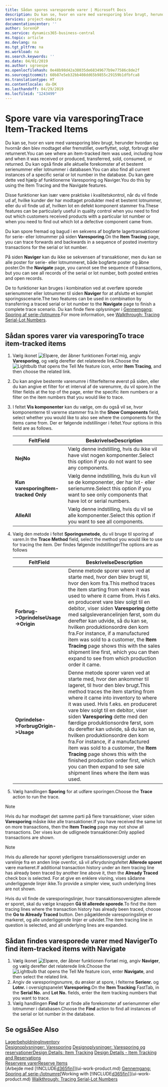 ```yaml
---
title: Sådan spores varesporede varer | Microsoft Docs
description: Du kan se, hvor en vare med varesporing blev brugt, herunder hvordan og hvornår den blev modtaget eller fremstillet, overflyttet, solgt, forbrugt eller returneret. Du kan også finde alle aktuelle forekomster af et bestemt serienummer eller lotnummer i databasen. Du kan gøre dette ved hjælp af funktionerne Varesporing og Naviger.
services: project-madeira
documentationcenter: ''
author: SorenGP
ms.service: dynamics365-business-central
ms.topic: article
ms.devlang: na
ms.tgt_pltfrm: na
ms.workload: na
ms.search.keywords: ''
ms.date: 04/01/2019
ms.author: sgroespe
ms.openlocfilehash: 0e48b98d42a38035de68349677b9e77586c8de2f
ms.sourcegitcommit: 60b87e5eb32bb408dd65b9855c29159b1dfbfca8
ms.translationtype: HT
ms.contentlocale: da-DK
ms.lasthandoff: 04/29/2019
ms.locfileid: "1243499"
---
```

# <a name="trace-item-tracked-items"></a><span data-ttu-id="93c2e-105">Spore vare via varesporing</span><span class="sxs-lookup"><span data-stu-id="93c2e-105">Trace Item-Tracked Items</span></span>
<span data-ttu-id="93c2e-106">Du kan se, hvor en vare med varesporing blev brugt, herunder hvordan og hvornår den blev modtaget eller fremstillet, overflyttet, solgt, forbrugt eller returneret.</span><span class="sxs-lookup"><span data-stu-id="93c2e-106">You can see where an item-tracked item was used, including how and when it was received or produced, transferred, sold, consumed, or returned.</span></span> <span data-ttu-id="93c2e-107">Du kan også finde alle aktuelle forekomster af et bestemt serienummer eller lotnummer i databasen.</span><span class="sxs-lookup"><span data-stu-id="93c2e-107">You can also find all current instances of a specific serial or lot number in the database.</span></span> <span data-ttu-id="93c2e-108">Du kan gøre dette ved hjælp af funktionerne Varesporing og Naviger.</span><span class="sxs-lookup"><span data-stu-id="93c2e-108">You do this by using the Item Tracing and the Navigate features.</span></span>  

 <span data-ttu-id="93c2e-109">Disse funktioner kan især være praktiske i kvalitetskontrol, når du vil finde ud af, hvilke kunder der har modtaget produkter med et bestemt lotnummer, eller du vil finde ud af, hvilken lot en defekt komponent stammer fra.</span><span class="sxs-lookup"><span data-stu-id="93c2e-109">These features can be particularly useful in quality control when you need to find out which customers received products with a particular lot number or when you need to find out which lot a defective component came from.</span></span>  

 <span data-ttu-id="93c2e-110">Du kan spore fremad og bagud i en sekvens af bogførte lagertransaktioner for serie- eller lotnummer på siden **Varesporing**.</span><span class="sxs-lookup"><span data-stu-id="93c2e-110">On the **Item Tracing** page, you can trace forwards and backwards in a sequence of posted inventory transactions for the serial or lot number.</span></span>  

 <span data-ttu-id="93c2e-111">På siden **Naviger** kan du ikke se sekvensen af transaktioner, men du kan se alle poster for serie- eller lotnummeret, både bogførte poster og åbne poster.</span><span class="sxs-lookup"><span data-stu-id="93c2e-111">On the **Navigate** page, you cannot see the sequence of transactions, but you can see all records of the serial or lot number, both posted entries and open records.</span></span>  

 <span data-ttu-id="93c2e-112">De to funktioner kan bruges i kombination ved at overføre sporede serienummer eller lotnummer til siden **Naviger** for at afslutte et komplet sporingsscenarie.</span><span class="sxs-lookup"><span data-stu-id="93c2e-112">The two features can be used in combination by transferring a traced serial or lot number to the **Navigate** page to finish a complete trace scenario.</span></span> <span data-ttu-id="93c2e-113">Du kan finde flere oplysninger i [Gennemgang: Sporing af serie-/lotnumre](walkthrough-tracing-serial-lot-numbers.md).</span><span class="sxs-lookup"><span data-stu-id="93c2e-113">For more information, see [Walkthrough: Tracing Serial-Lot Numbers](walkthrough-tracing-serial-lot-numbers.md).</span></span>  

## <a name="to-trace-item-tracked-items"></a><span data-ttu-id="93c2e-114">Sådan spores varer via varesporing</span><span class="sxs-lookup"><span data-stu-id="93c2e-114">To trace item-tracked items</span></span>  

1.  <span data-ttu-id="93c2e-115">Vælg ikonet ![Elpære, der åbner funktionen Fortæl mig](media/ui-search/search_small.png "Fortæl mig, hvad du vil foretage dig"), angiv **Varesporing**, og vælg derefter det relaterede link.</span><span class="sxs-lookup"><span data-stu-id="93c2e-115">Choose the ![Lightbulb that opens the Tell Me feature](media/ui-search/search_small.png "Tell me what you want to do") icon, enter **Item Tracing**, and then choose the related link.</span></span>  
2.  <span data-ttu-id="93c2e-116">Du kan angive bestemte varenumre i filterfelterne øverst på siden, eller du kan angive et filter for et interval af de varenumre, du vil spore.</span><span class="sxs-lookup"><span data-stu-id="93c2e-116">In the filter fields at the top of the page, enter the specific item numbers or a filter on the item numbers that you would like to trace.</span></span>  
3.  <span data-ttu-id="93c2e-117">I feltet **Vis komponenter** kan du vælge, om du også vil se, hvor komponenterne til varerne stammer fra.</span><span class="sxs-lookup"><span data-stu-id="93c2e-117">In the **Show Components** field, select whether you would like to also see where the components for the items came from.</span></span> <span data-ttu-id="93c2e-118">Der er følgende indstillinger i feltet.</span><span class="sxs-lookup"><span data-stu-id="93c2e-118">Your options in this field are as follows.</span></span>  

    |<span data-ttu-id="93c2e-119">Felt</span><span class="sxs-lookup"><span data-stu-id="93c2e-119">Field</span></span>|<span data-ttu-id="93c2e-120">Beskrivelse</span><span class="sxs-lookup"><span data-stu-id="93c2e-120">Description</span></span>|  
    |----------------------------------|---------------------------------------|  
    |<span data-ttu-id="93c2e-121">**Nej**</span><span class="sxs-lookup"><span data-stu-id="93c2e-121">**No**</span></span>|<span data-ttu-id="93c2e-122">Vælg denne indstilling, hvis du ikke vil have vist nogen komponenter.</span><span class="sxs-lookup"><span data-stu-id="93c2e-122">Select this option if you do not want to see any components.</span></span>|  
    |<span data-ttu-id="93c2e-123">**Kun varesporing**</span><span class="sxs-lookup"><span data-stu-id="93c2e-123">**Item-tracked Only**</span></span>|<span data-ttu-id="93c2e-124">Vælg denne indstilling, hvis du kun vil se de komponenter, der har lot- eller serienumre.</span><span class="sxs-lookup"><span data-stu-id="93c2e-124">Select this option if you want to see only components that have lot or serial numbers.</span></span>|  
    |<span data-ttu-id="93c2e-125">**Alle**</span><span class="sxs-lookup"><span data-stu-id="93c2e-125">**All**</span></span>|<span data-ttu-id="93c2e-126">Vælg denne indstilling, hvis du vil se alle komponenter.</span><span class="sxs-lookup"><span data-stu-id="93c2e-126">Select this option if you want to see all components.</span></span>|  

4.  <span data-ttu-id="93c2e-127">Vælg den metode i feltet **Sporingsmetode**, du vil bruge til sporing af varen.</span><span class="sxs-lookup"><span data-stu-id="93c2e-127">In the **Trace Method** field, select the method you would like to use for tracing the item.</span></span> <span data-ttu-id="93c2e-128">Der findes følgende indstillinger</span><span class="sxs-lookup"><span data-stu-id="93c2e-128">The options are as follows</span></span>  

    |<span data-ttu-id="93c2e-129">Felt</span><span class="sxs-lookup"><span data-stu-id="93c2e-129">Field</span></span>|<span data-ttu-id="93c2e-130">Beskrivelse</span><span class="sxs-lookup"><span data-stu-id="93c2e-130">Description</span></span>|  
    |----------------------------------|---------------------------------------|  
    |<span data-ttu-id="93c2e-131">**Forbrug->Oprindelse**</span><span class="sxs-lookup"><span data-stu-id="93c2e-131">**Usage->Origin**</span></span>|<span data-ttu-id="93c2e-132">Denne metode sporer varen ved at starte med, hvor den blev brugt til, hvor den kom fra.</span><span class="sxs-lookup"><span data-stu-id="93c2e-132">This method traces the item starting from where it was used to where it came from.</span></span> <span data-ttu-id="93c2e-133">Hvis f.eks. en produceret vare blev solgt til en debitor, viser siden **Varesporing** dette med salgsleverancelinjen først, som du derefter kan udvide, så du kan se, hvilken produktionsordre den kom fra.</span><span class="sxs-lookup"><span data-stu-id="93c2e-133">For instance, if a manufactured item was sold to a customer, the **Item Tracing** page shows this with the sales shipment line first, which you can then expand to see from which production order it came.</span></span>|  
    |<span data-ttu-id="93c2e-134">**Oprindelse->Forbrug**</span><span class="sxs-lookup"><span data-stu-id="93c2e-134">**Origin->Usage**</span></span>|<span data-ttu-id="93c2e-135">Denne metode sporer varen ved at starte med, hvor den ankommer til lageret, til hvor den blev brugt.</span><span class="sxs-lookup"><span data-stu-id="93c2e-135">This method traces the item starting from where it came into inventory to where it was used.</span></span> <span data-ttu-id="93c2e-136">Hvis f.eks. en produceret vare blev solgt til en debitor, viser siden **Varesporing** dette med den færdige produktionsordre først, som du derefter kan udvide, så du kan se, hvilken produktionsordre den kom fra.</span><span class="sxs-lookup"><span data-stu-id="93c2e-136">For instance, if a manufactured item was sold to a customer, the **Item Tracing** page shows this with the finished production order first, which you can then expand to see sale shipment lines where the item was used.</span></span>|  

5.  <span data-ttu-id="93c2e-137">Vælg handlingen **Sporing** for at udføre sporingen.</span><span class="sxs-lookup"><span data-stu-id="93c2e-137">Choose the **Trace** action to run the trace.</span></span>  

> [!NOTE]  
>  <span data-ttu-id="93c2e-138">Hvis du har modtaget det samme parti på flere transaktioner, viser siden **Varesporing** måske ikke alle transaktioner.</span><span class="sxs-lookup"><span data-stu-id="93c2e-138">If you have received the same lot on more transactions, then the **Item Tracing** page may not show all transactions.</span></span> <span data-ttu-id="93c2e-139">Der vises kun de udlignede transaktioner.</span><span class="sxs-lookup"><span data-stu-id="93c2e-139">Only applied transactions are shown.</span></span>  

> [!NOTE]  
>  <span data-ttu-id="93c2e-140">Hvis du allerede har sporet yderligere transaktionsoversigt under en varelinje fra en anden linje ovenfor, så vil afkrydsningsfeltet **Allerede sporet** være markeret.</span><span class="sxs-lookup"><span data-stu-id="93c2e-140">If additional transaction history under an item tracing line has already been traced by another line above it, then the **Already Traced** check box is selected.</span></span> <span data-ttu-id="93c2e-141">For at give en enklere visning, vises sådanne underliggende linjer ikke.</span><span class="sxs-lookup"><span data-stu-id="93c2e-141">To provide a simpler view, such underlying lines are not shown.</span></span>  
>   
>  <span data-ttu-id="93c2e-142">Hvis du vil finde de varesporingslinjer, hvor transaktionsoversigten allerede er sporet, skal du vælge knappen **Gå til allerede sporede**.</span><span class="sxs-lookup"><span data-stu-id="93c2e-142">To find the item tracing lines where the transaction history has already been traced, choose the **Go to Already Traced** button.</span></span> <span data-ttu-id="93c2e-143">Den pågældende varesporingslinje er markeret, og alle underliggende linjer er udvidet.</span><span class="sxs-lookup"><span data-stu-id="93c2e-143">The item tracing line in question is selected, and all underlying lines are expanded.</span></span>  

## <a name="to-find-item-tracked-items-with-navigate"></a><span data-ttu-id="93c2e-144">Sådan findes varesporede varer med Naviger</span><span class="sxs-lookup"><span data-stu-id="93c2e-144">To find item-tracked items with Navigate</span></span>  

1.  <span data-ttu-id="93c2e-145">Vælg ikonet ![Elpære, der åbner funktionen Fortæl mig](media/ui-search/search_small.png "Fortæl mig, hvad du vil foretage dig"), angiv **Naviger**, og vælg derefter det relaterede link.</span><span class="sxs-lookup"><span data-stu-id="93c2e-145">Choose the ![Lightbulb that opens the Tell Me feature](media/ui-search/search_small.png "Tell me what you want to do") icon, enter **Navigate**, and then select the related link.</span></span>  
2.  <span data-ttu-id="93c2e-146">Angiv de varesporingsnumre, du ønsker at spore, i felterne **Serienr.** og **Lotnr.** i oversigtspanelet **Varesporing**.</span><span class="sxs-lookup"><span data-stu-id="93c2e-146">On the **Item Tracking** FastTab, in the **Serial No.** and **Lot No.** fields, enter the item tracking numbers that you want to trace.</span></span>  
3.  <span data-ttu-id="93c2e-147">Vælg handlingen **Find** for at finde alle forekomster af serienummer eller lotnummer i databasen.</span><span class="sxs-lookup"><span data-stu-id="93c2e-147">Choose the **Find** action to find all instances of the serial or lot number in the database.</span></span>  

## <a name="see-also"></a><span data-ttu-id="93c2e-148">Se også</span><span class="sxs-lookup"><span data-stu-id="93c2e-148">See Also</span></span>  
[<span data-ttu-id="93c2e-149">Lagerbeholdning</span><span class="sxs-lookup"><span data-stu-id="93c2e-149">Inventory</span></span>](inventory-manage-inventory.md)  
<span data-ttu-id="93c2e-150">[Designoplysninger: Varesporing](design-details-item-tracking.md)
[Designoplysninger: Varesporing og reservationer](design-details-item-tracking-and-reservations.md)</span><span class="sxs-lookup"><span data-stu-id="93c2e-150">[Design Details: Item Tracking](design-details-item-tracking.md)
[Design Details - Item Tracking and Reservations](design-details-item-tracking-and-reservations.md)</span></span>  
[<span data-ttu-id="93c2e-151">Reservere varer</span><span class="sxs-lookup"><span data-stu-id="93c2e-151">Reserve Items</span></span>](inventory-how-to-reserve-items.md)  
<span data-ttu-id="93c2e-152">[Arbejde med [!INCLUDE[d365fin](includes/d365fin_md.md)]](ui-work-product.md)
[Gennemgang: Sporing af serie-/lotnumre](walkthrough-tracing-serial-lot-numbers.md)</span><span class="sxs-lookup"><span data-stu-id="93c2e-152">[Working with [!INCLUDE[d365fin](includes/d365fin_md.md)]](ui-work-product.md)
[Walkthrough: Tracing Serial-Lot Numbers](walkthrough-tracing-serial-lot-numbers.md)</span></span>
